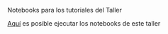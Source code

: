 Notebooks para los tutoriales del Taller

[Aquí](https://mybinder.org/v2/gh/DataPolitik/taller-elsalvador/HEAD) es posible ejecutar los notebooks de este taller 
